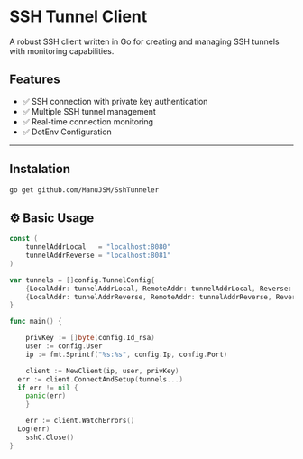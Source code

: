 # SSH Tunnel Client

A robust SSH client written in Go for creating and managing SSH tunnels with monitoring capabilities.

## Features

- ✅ SSH connection with private key authentication
- ✅ Multiple SSH tunnel management
- ✅ Real-time connection monitoring
- ✅ DotEnv Configuration

---

## Instalation

```bash
go get github.com/ManuJSM/SshTunneler
```

## ⚙️ Basic Usage

```go
const (
	tunnelAddrLocal   = "localhost:8080"
	tunnelAddrReverse = "localhost:8081"
)

var tunnels = []config.TunnelConfig{
	{LocalAddr: tunnelAddrLocal, RemoteAddr: tunnelAddrLocal, Reverse: false},
	{LocalAddr: tunnelAddrReverse, RemoteAddr: tunnelAddrReverse, Reverse: true},
}

func main() {

	privKey := []byte(config.Id_rsa)
	user := config.User
	ip := fmt.Sprintf("%s:%s", config.Ip, config.Port)

	client := NewClient(ip, user, privKey)
  err := client.ConnectAndSetup(tunnels...)
  if err != nil {
    panic(err)
	}

	err := client.WatchErrors()
  Log(err)
	sshC.Close()
}

```
